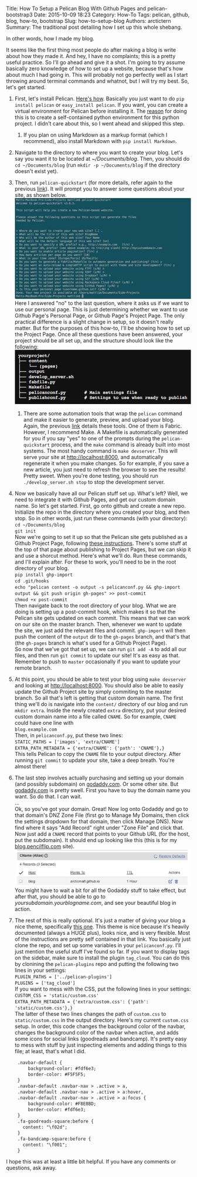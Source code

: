 Title: How To Setup a Pelican Blog With Github Pages and pelican-bootstrap3
Date: 2015-10-09 18:23
Category: How-To
Tags: pelican, github, blog, how-to, bootstrap
Slug: how-to-setup-blog
Authors: arctictern
Summary: The traditional post detailing how I set up this whole shebang.

In other words, how I made my blog.

It seems like the first thing most people do after making a blog is write about how
they made it. And hey, I have no complaints; this is a pretty useful practice.
So I'll go ahead and give it a shot.  I'm going to try assume basically zero 
knowledge of how to set up a website, because that's how about much I had going in.
This will probably not go perfectly well as I start throwing around terminal commands
and whatnot, but I will try my best. So, let's get started.

1. First, let's install Pelican. [Here's how](http://docs.getpelican.com/en/3.3.0/getting_started.html).
   Basically you just want to do `pip install pelican` or `easy_install pelican`.
   If you want, you can create a virtual environment for Pelican before installing it.
   The [reason](http://duncanlock.net/blog/2013/05/17/how-i-built-this-website-using-pelican-part-1-setup/#comment-1767610380)
   for doing this is to create a self-contained python environment for
   this python project. I didn't care about this, so I went ahead and skipped this
   step.
    1. If you plan on using Markdown as a markup format (which I recommend),
       also install Markdown with `pip install Markdown`.
2. Navigate to the directory to where you want to create your blog. Let's say
   you want it to be located at *~/Documents/blog*. Then, you should do
   `cd ~/Documents/blog` (run `mkdir -p ~/Documents/blog` if the directory doesn't
   exist yet).
3. Then, run `pelican-quickstart` (for more details, refer again to the previous
   [link](http://docs.getpelican.com/en/3.3.0/getting_started.html)).
   It will prompt you to answer some questions
   about your site, as shown below.
   ![Pelican Quickstart](/images/pelican-quickstart-prompt.png)
   Here I answered "no" to the last question, where it asks us if we want to use
   our personal page. This is just determining whether we want to use Github Page's
   Personal Page, or Github Page's Project Page. The only practical difference is a
   slight change in setup, so it doesn't really matter. But for the purposes of this
   how-to, I'll be showing how to set up the Project Page.
   Once all these questions have been answered, your project should be all set up,
   and the structure should look like the following:
   ![Pelican Proj Structure](/images/pelican-proj-structure.png)
    1. There are some automation tools that wrap the `pelican` command and make
       it easier to generate, preview, and upload your blog. Again, the previous
       [link](http://docs.getpelican.com/en/3.3.0/getting_started.html) details
       these tools. One of them is Fabric. However, I recommend Make. A Makefile
       is automatically generated for you if you say "yes" to one of the prompts
       during the `pelican-quickstart` process, and the `make` command is already
       built into most systems. The most handy command is `make devserver`. This 
       will serve your site at [http://localhost:8000](http://localhost:8000),
       and automatically regenerate it when you make changes. So for example,
       if you save a new article, you just need to refresh the browser to see
       the results! Pretty sweet. When you're done testing, you should run
       `./develop_server.sh stop` to stop the development server.
4. Now we basically have all our Pelican stuff set up. What's left? Well, we 
   need to integrate it with Github Pages, and get our custom domain name. So let's
   get started. First, go onto github and create a new repo. Initialize the repo
   in the directory where you created your blog, and then stop.
   So in other words, just run these commands (with your directory):  
   `cd ~/Documents/blog`  
   `git init`  
   Now we're going to set it up so that the Pelican site gets published as a Github
   Project Page, following [these instructions](http://docs.getpelican.com/en/3.3.0/tips.html).
   There's some stuff at the top of that page about publishing to Project Pages,
   but we can skip it and use a shorcut method. Here's what we'll do. Run
   these commands, and I'll explain after. For these to work, you'll need to 
   be in the root directory of your blog.  
   `pip install ghp-import`  
   `cd .git/hooks`  
   `echo "pelican content -o output -s pelicanconf.py && ghp-import output && git push origin gh-pages" >> post-commit`  
   `chmod +x post-commit`  
   Then navigate back to the root directory of your blog.
   What we are doing is setting up a post-commit hook, which makes it so that
   the Pelican site gets updated on each commit. This means that we can work
   on our site on the master branch. Then, whenever we want to update the site,
   we just add the relevant files and commit. `ghp-import` will then push the content
   of the `output` dir to the `gh-pages` branch, and that's that (the `gh-pages` branch
   is what's used for a Github Project Page).  
   So now that we've got that set up, we can run `git add -A` to add all our files,
   and then run `git commit` to update our site! It's as easy as that. Remember to push
   to `master` occasionally if you want to update your remote branch.
5. At this point, you should be able to test your blog using `make devserver` and 
   looking at [http://localhost:8000](http://localhost:8000). You should also be
   able to easily update the Github Project site by simply commiting to the master
   branch. So all that's left is getting that custom domain name. The first thing
   we'll do is navigate into the `content/` directory of our blog and run
   `mkdir extra`. Inside the newly created `extra` directory, put your desired
   custom domain name into a file called `CNAME`. So for example, `CNAME` could
   have one line with  
   `blog.example.com`  
   Then, in `pelicanconf.py`, put these two lines:  
   `STATIC_PATHS = ['images', 'extra/CNAME']`  
   `EXTRA_PATH_METADATA = {'extra/CNAME': {'path': 'CNAME'},}`  
   This tells Pelican to copy the `CNAME` file to your output directory.
   After running `git commit` to update your site, take a deep breath. You're almost
   there!
6. The last step involves actually purchasing and setting up your domain (and 
   possibly subdomain) on [godaddy.com](https://www.godaddy.com/). Or some other
   site. But [godaddy.com](https://www.godaddy.com/) is pretty swell. First you have 
   to buy the domain name you want. So do that. I can wait.  
   ...  
   Ok, so you've got your domain. Great! Now log onto Godaddy and go to that
   domain's DNZ Zone File (first go to Manage My Domains, then click the settings dropdown
   for that domain, then click Manage DNS). Now find where it says "Add Record" 
   right under "Zone File" and click that. Now just add a `CNAME` record that
   points to your Github URL (for the host, put the subdomain). It should end up
   looking like this (this is for my [blog.pencilflip.com](http://blog.pencilflip.com/) site).
   ![GoDaddy Cname](/images/godaddy-cname.png)  
   You might have to wait a bit for all the Godaddy stuff to take effect, but after that,
   you should be able to go to *yoursubdomain.yourblogname.com*, and see your beautiful
   blog in action. 
7. The rest of this is really optional. It's just a matter of giving your blog 
   a nice theme, specifically [this one](https://github.com/DandyDev/pelican-bootstrap3).
   This theme is nice because it's heavily documented (always a HUGE plus), looks 
   nice, and is very flexible.
   Most of the instructions are pretty self contained in that link. You basically
   just clone the repo, and set up some variables in your `pelicanconf.py`.
   I'll just mention the useful stuff I've found so far. If you want to display
   tags on the sidebar, make sure to install the plugin `tag_cloud`. You can do
   this by clonining the `pelican-plugins` repo and putting the following two lines
   in your settings:  
   `PLUGIN_PATHS = ['../pelican-plugins']`  
   `PLUGINS = ['tag_cloud']`  
   If you want to mess with the CSS, put the following lines in your settings:  
   `CUSTOM_CSS = 'static/custom.css'`  
   `EXTRA_PATH_METADATA = {'extra/custom.css': {'path': 'static/custom.css'},}`  
   The latter of these two lines changes the path of `custom.css` to `static/custom.css`
   in the output directory.
   Here's my current `custom.css` setup. In order, this code changes the background
   color of the navbar, changes the background color of the navbar when active,
   and adds some icons for social links (goodreads and bandcamp). It's pretty easy
   to mess with stuff by just inspecting elements and adding things to this file; at least,
   that's what I did.

        .navbar-default {
            background-color: #fdf6e3;
            border-color: #F5F5F5;
        }
        .navbar-default .navbar-nav > .active > a,
        .navbar-default .navbar-nav > .active > a:hover,
        .navbar-default .navbar-nav > .active > a:focus {
            background-color: #F8E8BD;
            border-color: #fdf6e3;
        }
        .fa-goodreads-square:before {
          content: "\f02d";
        }
        .fa-bandcamp-square:before {
          content: "\f001";
        }
    

I hope this was at least a little bit helpful. If you have any comments or questions,
ask away.
